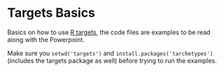 # Targets Basics

Basics on how to use [R targets](https://books.ropensci.org/targets/), the code files are examples to be read
along with the Powerpoint.

Make sure you `setwd('targets')` and `install.packages('tarchetypes')` (includes the targets package as well)
before trying to run the examples.